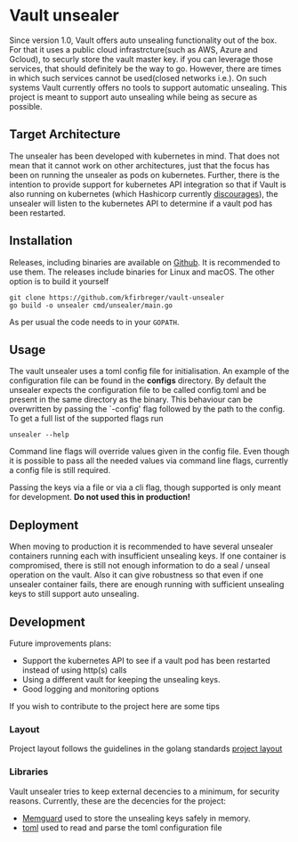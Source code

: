 # Vault unsealer

Since version 1.0, Vault offers auto unsealing functionality out of the box. For that it uses a public cloud infrastrcture(such as AWS, Azure and Gcloud), to securly store the vault master key.
if you can leverage those services, that should definitely be the way to go. However, there are times in which such services cannot be used(closed networks i.e.). On such systems
Vault currently offers no tools to support automatic unsealing. This project is meant to support auto unsealing while being as secure as possible.

## Target Architecture

The unsealer has been developed with kubernetes in mind. That does not mean that it cannot work on other architectures, just that the focus has been on running the unsealer
as pods on kubernetes. Further, there is the intention to provide support for kubernetes API integration so that if Vault is also running on kubernetes (which Hashicorp currently
[discourages](https://learn.hashicorp.com/vault/operations/production-hardening.html)), the unsealer will listen to the kubernetes API to determine if a vault pod has been
restarted.

## Installation

Releases, including binaries are available on [Github](https://github.com/kfirbreger/vault-unsealer/releases). It is recommended to use them.
The releases include binaries for Linux and macOS. The other option is to build it yourself

    git clone https://github.com/kfirbreger/vault-unsealer
    go build -o unsealer cmd/unsealer/main.go

As per usual the code needs to in your `GOPATH`.

## Usage

The vault unsealer uses a toml config file for initialisation. An example of the configuration file can be found in the __configs__ directory.
By default the unsealer expects the configuration file to be called config.toml and be present in the same directory as the binary. This behaviour
can be overwritten by passing the `-config' flag followed by the path to the config. To get a full list of the supported flags run

    unsealer --help

Command line flags will override values given in the config file. Even though it is possible to pass all the needed values via command line flags,
currently a config file is still required.

Passing the keys via a file or via a cli flag, though supported is only meant for development. __Do not used this in production!__


## Deployment

When moving to production it is recommended to have several unsealer containers running each with insufficient unsealing keys. If one
container is compromised, there is still not enough information to do a seal / unseal operation on the vault. Also it can give robustness
so that even if one unsealer container fails, there are enough running with sufficient unsealing keys to still support auto unsealing.

## Development

Future improvements plans:
- Support the kubernetes API to see if a vault pod has been restarted instead of using http(s) calls
- Using a different vault for keeping the unsealing keys.
- Good logging and monitoring options

If you wish to contribute to the project here are some tips

### Layout

Project layout follows the guidelines in the golang standards [project layout](https://github.com/golang-standards/project-layout)

### Libraries
Vault unsealer tries to keep external decencies to a minimum, for security reasons. Currently, these are the decencies for the project:

- [Memguard](https://github.com/awnumar/memguard) used to store the unsealing keys safely in memory.
- [toml](https://github.com/BurntSushi/toml) used to read and parse the toml configuration file

